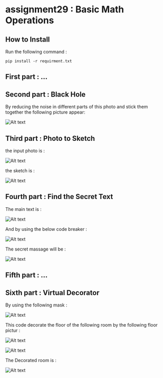 # assignment29 : Basic Math Operations

## How to Install
Run the following command :
```
pip install -r requirment.txt
```

## First part : ...

## Second part : Black Hole
By reducing the noise in different parts of this photo and stick them together the following picture appear:

![Alt text](outputs/output_2_black_hole.jpg)

## Third part : Photo to Sketch
the input photo is :

![Alt text](inputs/input_face.jpg)

the sketch is :

![Alt text](outputs/output_3_photo_to_sketch.jpg)

## Fourth part : Find the Secret Text
The main text is :

![Alt text](inputs/input_4_full.png)

And by using the below code breaker :

![Alt text](inputs/input_4_check.png)

The secret massage will be :

![Alt text](outputs/output_4_secret_text.png)

## Fifth part : ...

## Sixth part : Virtual Decorator
By using the following mask :

![Alt text](inputs/input_6_mask.jpg)

This code decorate the floor of the following room by the following floor pictur :

![Alt text](inputs/input_6_room.jpg)

![Alt text](inputs/input_6_floor.jpg)

The Decorated room is :

![Alt text](outputs/output_6_virtual_decorator.jpg)